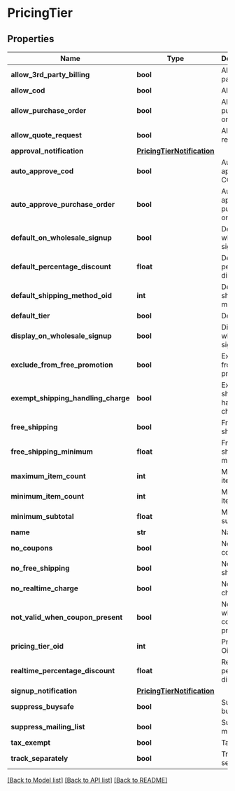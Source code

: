 # PricingTier

## Properties
Name | Type | Description | Notes
------------ | ------------- | ------------- | -------------
**allow_3rd_party_billing** | **bool** | Allow 3rd party billing | [optional] 
**allow_cod** | **bool** | Allow COD | [optional] 
**allow_purchase_order** | **bool** | Allow purchase order | [optional] 
**allow_quote_request** | **bool** | Allow quote request | [optional] 
**approval_notification** | [**PricingTierNotification**](PricingTierNotification.md) |  | [optional] 
**auto_approve_cod** | **bool** | Auto approve COD | [optional] 
**auto_approve_purchase_order** | **bool** | Auto approve purchase order | [optional] 
**default_on_wholesale_signup** | **bool** | Default on wholesale signup | [optional] 
**default_percentage_discount** | **float** | Default percentage discount | [optional] 
**default_shipping_method_oid** | **int** | Default shipping method oid | [optional] 
**default_tier** | **bool** | Default tier | [optional] 
**display_on_wholesale_signup** | **bool** | Display on wholesale signup | [optional] 
**exclude_from_free_promotion** | **bool** | Exclude from free promotion | [optional] 
**exempt_shipping_handling_charge** | **bool** | Exempt shipping handling charge | [optional] 
**free_shipping** | **bool** | Free shipping | [optional] 
**free_shipping_minimum** | **float** | Free shipping minimum | [optional] 
**maximum_item_count** | **int** | Maximum item count | [optional] 
**minimum_item_count** | **int** | Minimum item count | [optional] 
**minimum_subtotal** | **float** | Minimum subtotal | [optional] 
**name** | **str** | Name | [optional] 
**no_coupons** | **bool** | No coupons | [optional] 
**no_free_shipping** | **bool** | No free shipping | [optional] 
**no_realtime_charge** | **bool** | No realtime charge | [optional] 
**not_valid_when_coupon_present** | **bool** | Not valid when coupon present | [optional] 
**pricing_tier_oid** | **int** | Pricing Tier Oid | [optional] 
**realtime_percentage_discount** | **float** | Realtime percentage discount | [optional] 
**signup_notification** | [**PricingTierNotification**](PricingTierNotification.md) |  | [optional] 
**suppress_buysafe** | **bool** | Suppress buySAFE | [optional] 
**suppress_mailing_list** | **bool** | Suppress mailing list | [optional] 
**tax_exempt** | **bool** | Tax Exempt | [optional] 
**track_separately** | **bool** | Track separately | [optional] 

[[Back to Model list]](../README.md#documentation-for-models) [[Back to API list]](../README.md#documentation-for-api-endpoints) [[Back to README]](../README.md)



